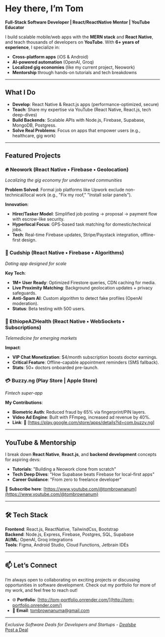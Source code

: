 # Hey there, I’m Tom  
**Full-Stack Software Developer | React/ReactNative Mentor | YouTube Educator**

I build scalable mobile/web apps with the **MERN stack** and **React Native**, and teach thousands of developers on **YouTube**. With **6+ years of experience**, I specialize in:

- **Cross-platform apps** (iOS & Android)  
- **AI-powered automation** (OpenAI, Groq)  
- **Localized gig economies** (like my current project, Neowork)  
- **Mentorship** through hands-on tutorials and tech breakdowns  

---

## What I Do  
- **Develop**: React Native & React.js apps (performance-optimized, secure)  
- **Teach**: Share my expertise via YouTube (React Native, React.js, tech deep-dives)  
- **Build Backends**: Scalable APIs with Node.js, Firebase, Supabase, MongoDB, Postgress.  
- **Solve Real Problems**: Focus on apps that empower users (e.g., healthcare, gig work)  

---

## Featured Projects  

### 🔥 Neowork (React Native • Firebase • Geolocation)  
*Localizing the gig economy for underserved communities*  

**Problem Solved**: Formal job platforms like Upwork exclude non-technical/local work (e.g., "Fix my roof," "Install solar panels").  

**Innovation**:  
- **Hirer/Tasker Model**: Simplified job posting → proposal → payment flow with escrow-like security.  
- **Hyperlocal Focus**: GPS-based task matching for domestic/technical jobs.  
- **Tech**: Real-time Firebase updates, Stripe/Paystack integration, offline-first design.  

### 💌 Cudship (React Native • Firebase • Algorithms)  
*Dating app designed for scale*  

**Key Tech**:  
- **1M+ User Ready**: Optimized Firestore queries, CDN caching for media.  
- **Live Proximity Matching**: Background geolocation updates + privacy safeguards.  
- **Anti-Spam AI**: Custom algorithm to detect fake profiles (OpenAI moderation).  
- **Status**: Beta testing with 500 users.  

### 🏥 EthiopeAZHealth (React Native • WebSockets • Subscriptions)  
*Telemedicine for emerging markets*  

**Impact**:  
- **VIP Chat Monetization**: $4/month subscription boosts doctor earnings.  
- **Critical Feature**: Offline-capable appointment reminders (SMS fallback).  
- **Stats**: 50+ doctors onboarded pre-launch.  

### 💳 Buzzy.ng (Play Store | Apple Store)  
*Fintech super-app*  

**My Contributions**:  
- **Biometric Auth**: Reduced fraud by 65% via fingerprint/PIN layers.  
- **Video Ad Engine**: Built with FFmpeg, increased ad revenue by 40%.  
- **Link**: 🔗 [https://play.google.com/store/apps/details?id=com.buzzy.ng]  

---

## YouTube & Mentorship  
I break down **React Native**, **React.js**, and **backend development** concepts for aspiring devs:  

- **Tutorials**: "Building a Neowork clone from scratch"  
- **Tech Deep Dives**: "How Supabase beats Firebase for local-first apps"  
- **Career Guidance**: "From zero to freelance developer"  

🔗 **Subscribe here**: [https://www.youtube.com/@tombrownanum](https://www.youtube.com/@tombrownanum)  

---

## 🛠️ Tech Stack  

**Frontend**: React.js, ReactNative, TailwindCss, Bootstrap  
**Backend**: Node.js, Express, Firebase, Postgres, SQL, Supabase  
**AI/ML**: OpenAI, Groq integrations  
**Tools**: Figma, Android Studio, Cloud Functions, Jetbrain IDEs  

---

## 📫 Let’s Connect  

I’m always open to collaborating on exciting projects or discussing opportunities in software development. Check out my portfolio for more of my work, and feel free to reach out!  

- 🌐 **Portfolio**: [http://tom-portfolio.onrender.com/](http://tom-portfolio.onrender.com/)  
- 💼 **Email**: [tombrownanuma@gmail.com](mailto:tombrownanuma@gmail.com)  

---

*Exclusive Software Deals for Developers and Startups - [Dealsbe](#)*  
[Post a Deal](#)
